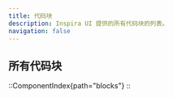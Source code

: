 ```yaml
---
title: 代码块
description: Inspira UI 提供的所有代码块的列表。
navigation: false
---
```


## 所有代码块

::ComponentIndex{path="blocks"}
::
